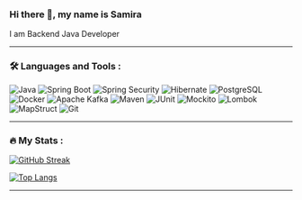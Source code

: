 ### Hi there 👋, my name is Samira
I am Backend Java Developer

---

### &#128736; Languages and Tools :

<p align="left"> <img src="https://img.shields.io/badge/Java-%23ED8B00.svg?style=for-the-badge&logo=openjdk&logoColor=white" alt="Java"/> <img src="https://img.shields.io/badge/Spring_Boot-6DB33F?style=for-the-badge&logo=springboot&logoColor=white" alt="Spring Boot"/> <img src="https://img.shields.io/badge/Spring_Security-6DB33F?style=for-the-badge&logo=Spring-Security&logoColor=white" alt="Spring Security"/> <img src="https://img.shields.io/badge/Hibernate-59666C?style=for-the-badge&logo=hibernate&logoColor=white" alt="Hibernate"/> <img src="https://img.shields.io/badge/PostgreSQL-316192?style=for-the-badge&logo=postgresql&logoColor=white" alt="PostgreSQL"/> <img src="https://img.shields.io/badge/Docker-2496ED?style=for-the-badge&logo=docker&logoColor=white" alt="Docker"/> <img src="https://img.shields.io/badge/Kafka-231F20?style=for-the-badge&logo=apachekafka&logoColor=white" alt="Apache Kafka"/> <img src="https://img.shields.io/badge/Maven-C71A36?style=for-the-badge&logo=apachemaven&logoColor=white" alt="Maven"/> <img src="https://img.shields.io/badge/JUnit-25A162?style=for-the-badge&logo=junit5&logoColor=white" alt="JUnit"/> <img src="https://img.shields.io/badge/Mockito-8A4182?style=for-the-badge&logo=mockito&logoColor=white" alt="Mockito"/> <img src="https://img.shields.io/badge/Lombok-BC2C1A?style=for-the-badge&logo=lombok&logoColor=white" alt="Lombok"/> <img src="https://img.shields.io/badge/MapStruct-515151?style=for-the-badge&logoColor=white" alt="MapStruct"/> <img src="https://img.shields.io/badge/Git-F05032?style=for-the-badge&logo=git&logoColor=white" alt="Git"/> </p>

---

### :fire: My Stats :

[![GitHub Streak](http://github-readme-streak-stats.herokuapp.com?user=helloWoor1d&theme=dark&background=000000)](https://git.io/streak-stats)

[![Top Langs](https://github-readme-stats.vercel.app/api/top-langs/?username=helloWoor1d&layout=compact&theme=vision-friendly-dark)](https://github.com/anuraghazra/github-readme-stats)

---

<!--
**helloWoor1d/helloWoor1d** is a ✨ _special_ ✨ repository because its `README.md` (this file) appears on your GitHub profile.

Here are some ideas to get you started:

- 🔭 I’m currently working on ...
- 🌱 I’m currently learning ...
- 👯 I’m looking to collaborate on ...
- 🤔 I’m looking for help with ...
- 💬 Ask me about ...
- 📫 How to reach me: ...
- 😄 Pronouns: ...
- ⚡ Fun fact: ...
-->
